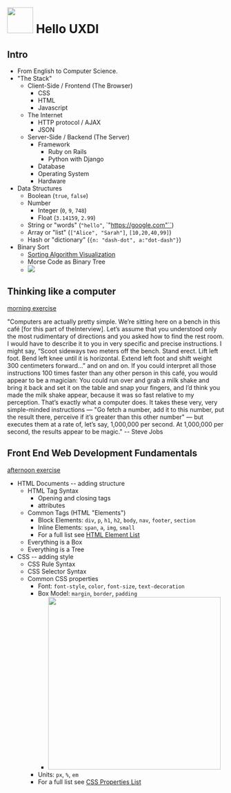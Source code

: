 <!-- 
author: @nathanallen
 -->

# <img src="https://cloud.githubusercontent.com/assets/7833470/10423298/ea833a68-7079-11e5-84f8-0a925ab96893.png" width="60"> Hello UXDI

## Intro

* From English to Computer Science.
* "The Stack"
    - Client-Side / Frontend (The Browser)
        + CSS
        + HTML
        + Javascript
    - The Internet
        + HTTP protocol / AJAX
        + JSON
    - Server-Side / Backend (The Server)
        + Framework
            * Ruby on Rails
            * Python with Django
        + Database
        + Operating System
        + Hardware
* Data Structures
    - Boolean (`true`, `false`)
    - Number
        + Integer (`0`, `9`, `748`)
        + Float (`3.14159`, `2.99`)
    - String or "words" (`"hello"`, `"https://google.com"``)
    - Array or "list" (`["Alice", "Sarah"]`, `[10,20,40,99]`)
    - Hash or "dictionary" (`{n: "dash-dot", a:"dot-dash"}`)
* Binary Sort
    * [Sorting Algorithm Visualization](https://www.toptal.com/developers/sorting-algorithms)
    * Morse Code as Binary Tree
    * ![](https://upload.wikimedia.org/wikipedia/commons/1/19/Morse-code-tree.svg)

## Thinking like a computer
[morning exercise](part-1.md)

"Computers are actually pretty simple. We’re sitting here on a bench in this café [for this part of theInterview]. Let’s assume that you understood only the most rudimentary of directions and you asked how to find the rest room. I would have to describe it to you in very specific and precise instructions. I might say, “Scoot sideways two meters off the bench. Stand erect. Lift left foot. Bend left knee until it is horizontal. Extend left foot and shift weight 300 centimeters forward…” and on and on. If you could interpret all those instructions 100 times faster than any other person in this café, you would appear to be a magician: You could run over and grab a milk shake and bring it back and set it on the table and snap your fingers, and I’d think you made the milk shake appear, because it was so fast relative to my perception. That’s exactly what a computer does. It takes these very, very simple-minded instructions — "Go fetch a number, add it to this number, put the result there, perceive if it’s greater than this other number" — but executes them at a rate of, let’s say, 1,000,000 per second. At 1,000,000 per second, the results appear to be magic." -- Steve Jobs


## Front End Web Development Fundamentals
[afternoon exercise](part-2.md)

* HTML Documents -- adding structure
    - HTML Tag Syntax
        + Opening and closing tags
        + attributes
    - Common Tags (HTML "Elements")
        + Block Elements: `div`, `p`, `h1`, `h2`, `body`, `nav`, `footer`, `section`
        + Inline Elements: `span`, `a`, `img`, `small`
        * For a full list see [HTML Element List](https://developer.mozilla.org/en-US/docs/Web/HTML/Element)
    - Everything is a Box
    - Everything is a Tree
* CSS -- adding style
    - CSS Rule Syntax
    - CSS Selector Syntax
    - Common CSS properties
        + Font: `font-style`, `color`, `font-size`, `text-decoration`
        + Box Model: `margin`, `border`, `padding`
            * <img src="https://camo.githubusercontent.com/0eba9b73e12f6ac8a29211e8388ae678a2971d56/687474703a2f2f73362e706f7374696d672e6f72672f6769387236633334312f6373735f626f785f6d6f64656c2e706e67" width="400px">
        + Units: `px`, `%`, `em`
        + For a full list see [CSS Properties List](https://css-tricks.com/almanac/properties/)
